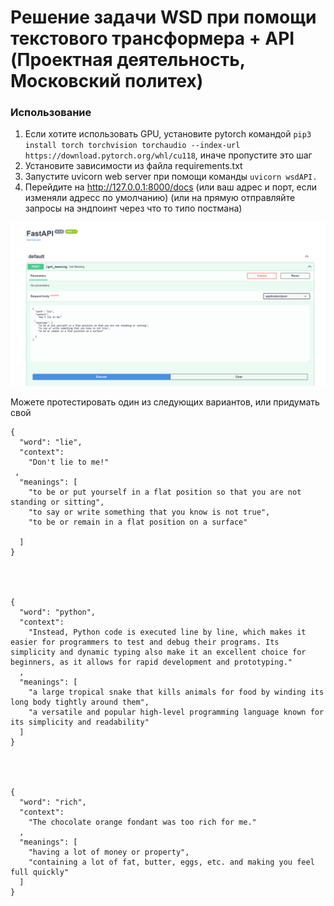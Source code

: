 # Решение задачи WSD при помощи текстового трансформера + API (Проектная деятельность, Московский политех)


### Использование
1) Если хотите использовать GPU, установите pytorch  командой `pip3 install torch torchvision torchaudio --index-url https://download.pytorch.org/whl/cu118`, иначе пропустите это шаг
2) Установите зависимости из файла requirements.txt
3) Запустите uvicorn web server при помощи команды `uvicorn wsdAPI.`
4) Перейдите на http://127.0.0.1:8000/docs (или ваш адрес и порт, если изменяли адресс по умолчанию) (или на прямую отправляйте запросы на эндпоинт через что то типо постмана)

![img.png](img.png)

Можете протестировать один из следующих вариантов, или придумать свой 

```
{
  "word": "lie",
  "context": 
    "Don't lie to me!"
 ,
  "meanings": [
    "to be or put yourself in a flat position so that you are not standing or sitting",
    "to say or write something that you know is not true",
    "to be or remain in a flat position on a surface"
    
  ]
}




{
  "word": "python",
  "context":
    "Instead, Python code is executed line by line, which makes it easier for programmers to test and debug their programs. Its simplicity and dynamic typing also make it an excellent choice for beginners, as it allows for rapid development and prototyping."
  ,
  "meanings": [
    "a large tropical snake that kills animals for food by winding its long body tightly around them",
    "a versatile and popular high-level programming language known for its simplicity and readability"
  ]
}




{
  "word": "rich",
  "context":
    "The chocolate orange fondant was too rich for me."
  ,
  "meanings": [
    "having a lot of money or property",
    "containing a lot of fat, butter, eggs, etc. and making you feel full quickly"
  ]
}
```